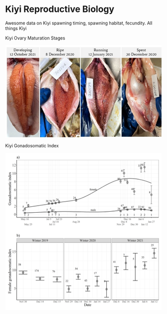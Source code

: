 # Kiyi Reproductive Biology

Awesome data on Kiyi spawning timing, spawning habitat, fecundity. All things Kiyi

Kiyi Ovary Maturation Stages

![KiyiMaturationImages](https://github.com/MarkRVinson/Kiyi-Reproductive-Biology/blob/main/Plots%20and%20Tables/KiyiPaper/KiyiMaturationImages.jpg)

Kiyi Gonadosomatic Index

![Kiyi.MaleFemale.GSI](https://github.com/MarkRVinson/Kiyi-Reproductive-Biology/blob/main/Plots%20and%20Tables/KiyiPaper/Kiyi.MaleFemale.GSI.png)
